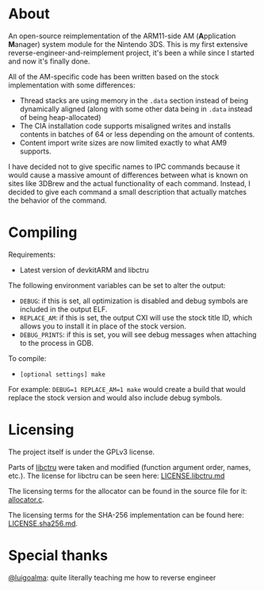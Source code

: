 # About

An open-source reimplementation of the ARM11-side AM (**A**pplication **M**anager) system module for the Nintendo 3DS.
This is my first extensive reverse-engineer-and-reimplement project, it's been a while since I started and now it's finally done.

All of the AM-specific code has been written based on the stock implementation with some differences:
- Thread stacks are using memory in the `.data` section instead of being dynamically aligned (along with some other data being in `.data` instead of being heap-allocated)
- The CIA installation code supports misaligned writes and installs contents in batches of 64 or less depending on the amount of contents.
- Content import write sizes are now limited exactly to what AM9 supports.

I have decided not to give specific names to IPC commands because it would cause a massive amount of differences between what is known on sites like 3DBrew and the actual functionality of each command.
Instead, I decided to give each command a small description that actually matches the behavior of the command.

# Compiling

Requirements:
- Latest version of devkitARM and libctru

The following environment variables can be set to alter the output:
- `DEBUG`: if this is set, all optimization is disabled and debug symbols are included in the output ELF.
- `REPLACE_AM`: if this is set, the output CXI will use the stock title ID, which allows you to install it in place of the stock version.
- `DEBUG_PRINTS`: if this is set, you will see debug messages when attaching to the process in GDB.

To compile:
- `[optional settings] make`

For example:
`DEBUG=1 REPLACE_AM=1 make` would create a build that would replace the stock version and would also include debug symbols.

# Licensing

The project itself is under the GPLv3 license.

Parts of [libctru](https://github.com/devkitPro/libctru) were taken and modified (function argument order, names, etc.). The license for libctru can be seen here: [LICENSE.libctru.md](/LICENSE.libctru.md)

The licensing terms for the allocator can be found in the source file for it: [allocator.c](/source/allocator.c).

The licensing terms for the SHA-256 implementation can be found here: [LICENSE.sha256.md](/LICENSE.sha256.md).

# Special thanks
[@luigoalma](https://github.com/luigoalma): quite literally teaching me how to reverse engineer
